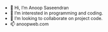 - 👋 Hi, I’m Anoop Saseendran
- 👀 I’m interested in programming and coding.
- 💞️ I’m looking to collaborate on project code.
- 📫 anoopweb.com

<!---
anoop-world/anoop-world is a ✨ special ✨ repository because its `README.md` (this file) appears on your GitHub profile.
You can click the Preview link to take a look at your changes.
--->
